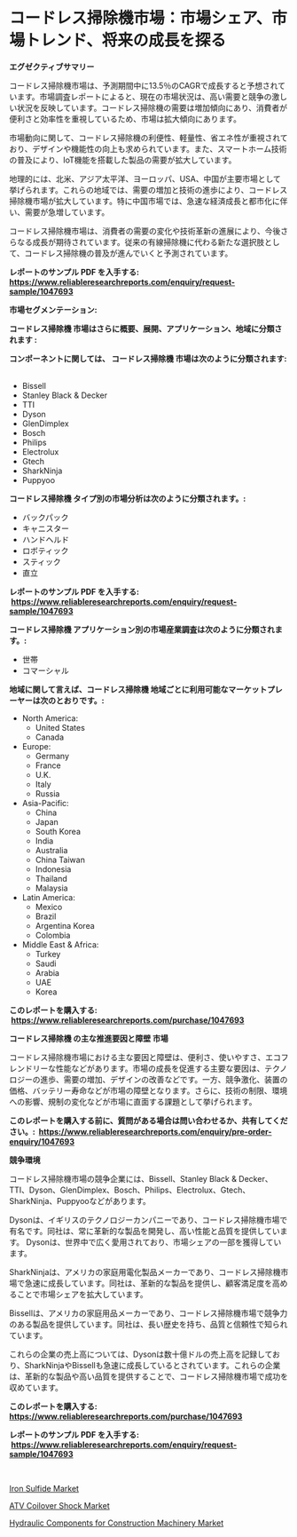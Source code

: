 <p><h1>コードレス掃除機市場：市場シェア、市場トレンド、将来の成長を探る</h1></p><p><strong>エグゼクティブサマリー</strong></p>
<p><p>コードレス掃除機市場は、予測期間中に13.5％のCAGRで成長すると予想されています。市場調査レポートによると、現在の市場状況は、高い需要と競争の激しい状況を反映しています。コードレス掃除機の需要は増加傾向にあり、消費者が便利さと効率性を重視しているため、市場は拡大傾向にあります。</p><p>市場動向に関して、コードレス掃除機の利便性、軽量性、省エネ性が重視されており、デザインや機能性の向上も求められています。また、スマートホーム技術の普及により、IoT機能を搭載した製品の需要が拡大しています。</p><p>地理的には、北米、アジア太平洋、ヨーロッパ、USA、中国が主要市場として挙げられます。これらの地域では、需要の増加と技術の進歩により、コードレス掃除機市場が拡大しています。特に中国市場では、急速な経済成長と都市化に伴い、需要が急増しています。</p><p>コードレス掃除機市場は、消費者の需要の変化や技術革新の進展により、今後さらなる成長が期待されています。従来の有線掃除機に代わる新たな選択肢として、コードレス掃除機の普及が進んでいくと予測されています。</p></p>
<p><strong>レポートのサンプル PDF を入手する: <a href="https://www.reliableresearchreports.com/enquiry/request-sample/1047693">https://www.reliableresearchreports.com/enquiry/request-sample/1047693</a></strong></p>
<p><strong>市場セグメンテーション:</strong></p>
<p><strong> コードレス掃除機 市場はさらに概要、展開、アプリケーション、地域に分類されます :</strong></p>
<p><strong>コンポーネントに関しては、 コードレス掃除機 市場は次のように分類されます: &nbsp;</strong></p>
<p><ul><li>Bissell</li><li>Stanley Black & Decker</li><li>TTI</li><li>Dyson</li><li>GlenDimplex</li><li>Bosch</li><li>Philips</li><li>Electrolux</li><li>Gtech</li><li>SharkNinja</li><li>Puppyoo</li></ul></p>
<p><strong> コードレス掃除機 タイプ別の市場分析は次のように分類されます。:</strong></p>
<p><ul><li>バックパック</li><li>キャニスター</li><li>ハンドヘルド</li><li>ロボティック</li><li>スティック</li><li>直立</li></ul></p>
<p><strong>レポートのサンプル PDF を入手する: &nbsp;<a href="https://www.reliableresearchreports.com/enquiry/request-sample/1047693">https://www.reliableresearchreports.com/enquiry/request-sample/1047693</a></strong></p>
<p><strong> コードレス掃除機 アプリケーション別の市場産業調査は次のように分類されます。:</strong></p>
<p><ul><li>世帯</li><li>コマーシャル</li></ul></p>
<p><strong>地域に関して言えば、コードレス掃除機 地域ごとに利用可能なマーケットプレーヤーは次のとおりです。:</strong></p>
<p><ul>
    <li>
        North America:
        <ul>
            <li>United States</li>
            <li>Canada</li>
        </ul>
    </li>
    <li>
        Europe:
        <ul>
            <li>Germany</li>
            <li>France</li>
            <li>U.K.</li>
            <li>Italy</li>
            <li>Russia</li>
        </ul>
    </li>
    <li>
        Asia-Pacific:
        <ul>
            <li>China</li>
            <li>Japan</li>
            <li>South Korea</li>
            <li>India</li>
            <li>Australia</li>
            <li>China Taiwan</li>
            <li>Indonesia</li>
            <li>Thailand</li>
            <li>Malaysia</li>
        </ul>
    </li>
    <li>
        Latin America:
        <ul>
            <li>Mexico</li>
            <li>Brazil</li>
            <li>Argentina Korea</li>
            <li>Colombia</li>
        </ul>
    </li>
    <li>
        Middle East & Africa:
        <ul>
            <li>Turkey</li>
            <li>Saudi</li>
            <li>Arabia</li>
            <li>UAE</li>
            <li>Korea</li>
        </ul>
    </li>
    </ul></p>
<p><strong>このレポートを購入する: &nbsp;<a href="https://www.reliableresearchreports.com/purchase/1047693">https://www.reliableresearchreports.com/purchase/1047693</a></strong></p>
<p><strong>コードレス掃除機 の主な推進要因と障壁 市場</strong></p>
<p><p>コードレス掃除機市場における主な要因と障壁は、便利さ、使いやすさ、エコフレンドリーな性能などがあります。市場の成長を促進する主要な要因は、テクノロジーの進歩、需要の増加、デザインの改善などです。一方、競争激化、装置の価格、バッテリー寿命などが市場の障壁となります。さらに、技術の制限、環境への影響、規制の変化などが市場に直面する課題として挙げられます。</p></p>
<p><strong>このレポートを購入する前に、質問がある場合は問い合わせるか、共有してください。:&nbsp; <a href="https://www.reliableresearchreports.com/enquiry/pre-order-enquiry/1047693">https://www.reliableresearchreports.com/enquiry/pre-order-enquiry/1047693</a></strong></p>
<p><strong>競争環境</strong></p>
<p><p>コードレス掃除機市場の競争企業には、Bissell、Stanley Black & Decker、TTI、Dyson、GlenDimplex、Bosch、Philips、Electrolux、Gtech、SharkNinja、Puppyooなどがあります。</p><p>Dysonは、イギリスのテクノロジーカンパニーであり、コードレス掃除機市場で有名です。同社は、常に革新的な製品を開発し、高い性能と品質を提供しています。 Dysonは、世界中で広く愛用されており、市場シェアの一部を獲得しています。</p><p>SharkNinjaは、アメリカの家庭用電化製品メーカーであり、コードレス掃除機市場で急速に成長しています。同社は、革新的な製品を提供し、顧客満足度を高めることで市場シェアを拡大しています。</p><p>Bissellは、アメリカの家庭用品メーカーであり、コードレス掃除機市場で競争力のある製品を提供しています。同社は、長い歴史を持ち、品質と信頼性で知られています。</p><p>これらの企業の売上高については、Dysonは数十億ドルの売上高を記録しており、SharkNinjaやBissellも急速に成長しているとされています。これらの企業は、革新的な製品や高い品質を提供することで、コードレス掃除機市場で成功を収めています。</p></p>
<p><strong>このレポートを購入する: &nbsp; <a href="https://www.reliableresearchreports.com/purchase/1047693">https://www.reliableresearchreports.com/purchase/1047693</a></strong></p>
<p><strong>レポートのサンプル PDF を入手する: &nbsp;<a href="https://www.reliableresearchreports.com/enquiry/request-sample/1047693">https://www.reliableresearchreports.com/enquiry/request-sample/1047693</a></strong><strong></strong></p>
<p>&nbsp;</p>
<p><p><a href="https://github.com/Sinjinluong3e0awx2m195k76/Market-Research-Report-List-1/blob/main/iron-sulfide-market.md">Iron Sulfide Market</a></p><p><a href="https://view.publitas.com/reportprime-1/atv-coilover-shock-market-size-market-share-and-global-market-analysis-report-2023-2030/">ATV Coilover Shock Market</a></p><p><a href="https://view.publitas.com/reportprime-1/hydraulic-components-for-construction-machinery-market-challenges-opportunities-and-growth-drivers-and-major-market-players-forecasted-for-period-from-2023-2030/">Hydraulic Components for Construction Machinery Market</a></p></p>
